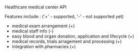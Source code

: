 Healthcare medical center API

Features include :
('+' - supported, '-' - not supported yet)

- medical exam arrangement          (+)
- medical staff info                (-)
- easy blood and organ donation,
  application and lifecycle         (+)
- medical records, trials arragement 
  and processing                    (+)
- integration with pharmacies       (+)